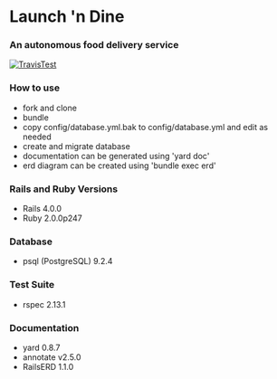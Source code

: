 # Launch 'n Dine
### An autonomous food delivery service
[![TravisTest](https://travis-ci.org/Lowest0ne/launch_n_dine.png)](https://travis-ci.org/Lowest0ne/launch_n_dine.png)
### How to use
* fork and clone
* bundle
* copy config/database.yml.bak to config/database.yml and edit as needed
* create and migrate database
* documentation can be generated using 'yard doc'
* erd diagram can be created using 'bundle exec erd'

### Rails and Ruby Versions
* Rails 4.0.0
* Ruby 2.0.0p247

### Database
* psql (PostgreSQL) 9.2.4

### Test Suite
* rspec 2.13.1

### Documentation
* yard 0.8.7
* annotate v2.5.0
* RailsERD 1.1.0
